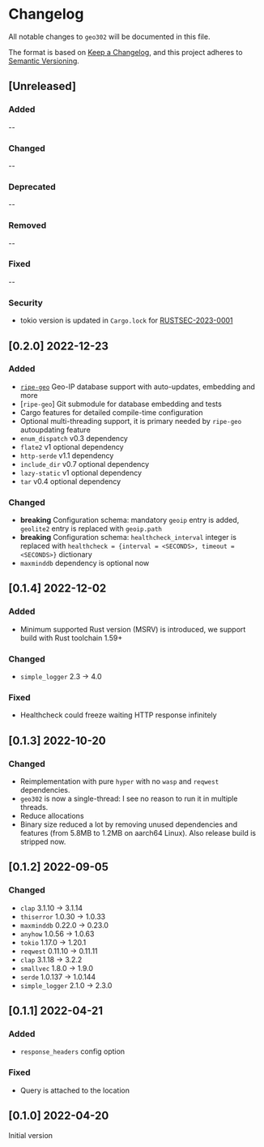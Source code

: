 # Changelog

All notable changes to `geo302` will be documented in this file.

The format is based on [Keep a Changelog](https://keepachangelog.com/en/1.0.0/),
and this project adheres to [Semantic Versioning](https://semver.org/spec/v2.0.0.html).

## [Unreleased]

### Added

--

### Changed

--

### Deprecated

--

### Removed

--

### Fixed

--

### Security

- tokio version is updated in `Cargo.lock` for [RUSTSEC-2023-0001](https://rustsec.org/advisories/RUSTSEC-2023-0001)


## [0.2.0] 2022-12-23

### Added

- [`ripe-geo`](https://github.com/cbuijs/ripe-geo) Geo-IP database support with auto-updates, embedding and more
- [`ripe-geo`] Git submodule for database embedding and tests
- Cargo features for detailed compile-time configuration
- Optional multi-threading support, it is primary needed by `ripe-geo` autoupdating feature
- `enum_dispatch` v0.3 dependency
- `flate2` v1 optional dependency
- `http-serde` v1.1 dependency
- `include_dir` v0.7 optional dependency
- `lazy-static` v1 optional dependency
- `tar` v0.4 optional dependency

### Changed

- **breaking** Configuration schema: mandatory `geoip` entry is added, `geolite2` entry is replaced with `geoip.path`
- **breaking** Configuration schema: `healthcheck_interval` integer is replaced with `healthcheck = {interval = <SECONDS>, timeout = <SECONDS>}` dictionary
- `maxminddb` dependency is optional now

## [0.1.4] 2022-12-02

### Added

- Minimum supported Rust version (MSRV) is introduced, we support build with Rust toolchain 1.59+

### Changed

- `simple_logger` 2.3 -> 4.0

### Fixed

- Healthcheck could freeze waiting HTTP response infinitely

## [0.1.3] 2022-10-20

### Changed

- Reimplementation with pure `hyper` with no `wasp` and `reqwest` dependencies.
- `geo302` is now a single-thread: I see no reason to run it in multiple threads.
- Reduce allocations
- Binary size reduced a lot by removing unused dependencies and features (from 5.8MB to 1.2MB on aarch64 Linux). Also release build is stripped now.

## [0.1.2] 2022-09-05

### Changed

- `clap` 3.1.10 -> 3.1.14
- `thiserror` 1.0.30 -> 1.0.33
- `maxminddb` 0.22.0 -> 0.23.0
- `anyhow` 1.0.56 -> 1.0.63
- `tokio` 1.17.0 -> 1.20.1
- `reqwest` 0.11.10 -> 0.11.11
- `clap` 3.1.18 -> 3.2.2
- `smallvec` 1.8.0 -> 1.9.0
- `serde` 1.0.137 -> 1.0.144
- `simple_logger` 2.1.0 -> 2.3.0

## [0.1.1] 2022-04-21

### Added

- `response_headers` config option

### Fixed

- Query is attached to the location

## [0.1.0] 2022-04-20

Initial version
